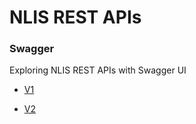 # NLIS REST APIs

### Swagger 
   Exploring NLIS REST APIs with Swagger UI
 - [V1](https://service.uat.nlis.com.au/api/v1/docs/index)
  
 - [V2](https://service.uat.nlis.com.au/api/v2/docs/index)
